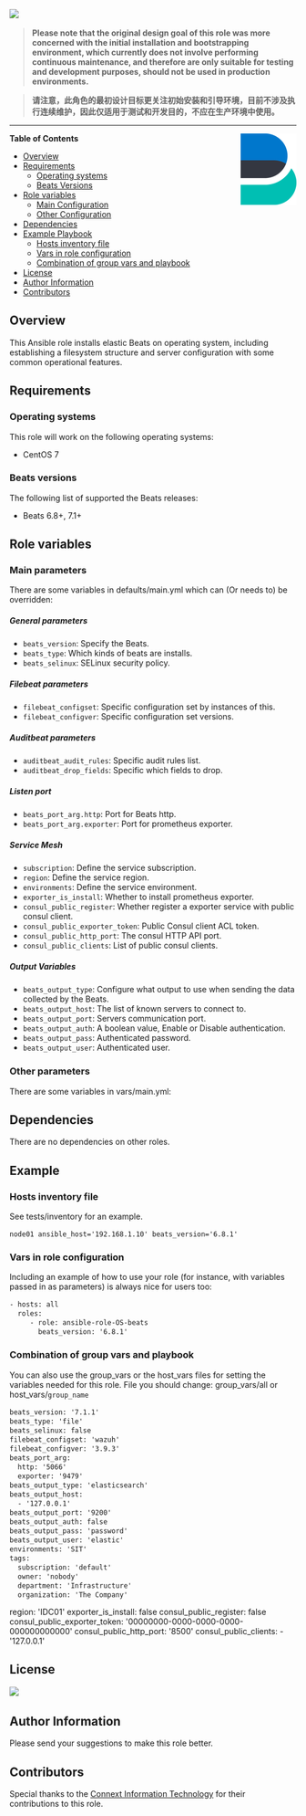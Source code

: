 ![](https://img.shields.io/badge/Ansible-beats-green.svg?logo=angular&style=for-the-badge)

>__Please note that the original design goal of this role was more concerned with the initial installation and bootstrapping environment, which currently does not involve performing continuous maintenance, and therefore are only suitable for testing and development purposes,  should not be used in production environments.__

>__请注意，此角色的最初设计目标更关注初始安装和引导环境，目前不涉及执行连续维护，因此仅适用于测试和开发目的，不应在生产环境中使用。__
___

<p><img src="https://raw.githubusercontent.com/goldstrike77/goldstrike77.github.io/master/img/logo/logo_beat.png" align="right" /></p>

__Table of Contents__

- [Overview](#overview)
- [Requirements](#requirements)
  * [Operating systems](#operating-systems)
  * [Beats Versions](#beats-versions)
- [ Role variables](#Role-variables)
  * [Main Configuration](#Main-parameters)
  * [Other Configuration](#Other-parameters)
- [Dependencies](#dependencies)
- [Example Playbook](#example-playbook)
  * [Hosts inventory file](#Hosts-inventory-file)
  * [Vars in role configuration](#vars-in-role-configuration)
  * [Combination of group vars and playbook](#combination-of-group-vars-and-playbook)
- [License](#license)
- [Author Information](#author-information)
- [Contributors](#Contributors)

## Overview
This Ansible role installs elastic Beats on operating system, including establishing a filesystem structure and server configuration with some common operational features.

## Requirements
### Operating systems
This role will work on the following operating systems:

  * CentOS 7

### Beats versions

The following list of supported the Beats releases:

* Beats 6.8+, 7.1+

## Role variables
### Main parameters #
There are some variables in defaults/main.yml which can (Or needs to) be overridden:

##### General parameters
* `beats_version`: Specify the Beats.
* `beats_type`: Which kinds of beats are installs.
* `beats_selinux`: SELinux security policy.

##### Filebeat parameters
* `filebeat_configset`: Specific configuration set by instances of this.
* `filebeat_configver`: Specific configuration set versions.

##### Auditbeat parameters
* `auditbeat_audit_rules`: Specific audit rules list.
* `auditbeat_drop_fields`: Specific which fields to drop.

##### Listen port
* `beats_port_arg.http`: Port for Beats http.
* `beats_port_arg.exporter`: Port for prometheus exporter.

##### Service Mesh
* `subscription`: Define the service subscription.
* `region`: Define the service region.
* `environments`: Define the service environment.
* `exporter_is_install`: Whether to install prometheus exporter.
* `consul_public_register`: Whether register a exporter service with public consul client.
* `consul_public_exporter_token`: Public Consul client ACL token.
* `consul_public_http_port`: The consul HTTP API port.
* `consul_public_clients`: List of public consul clients.

##### Output Variables
* `beats_output_type`: Configure what output to use when sending the data collected by the Beats.
* `beats_output_host`: The list of known servers to connect to.
* `beats_output_port`: Servers communication port.
* `beats_output_auth`: A boolean value, Enable or Disable authentication.
* `beats_output_pass`: Authenticated password.
* `beats_output_user`: Authenticated user.

### Other parameters
There are some variables in vars/main.yml:

## Dependencies
There are no dependencies on other roles.

## Example

### Hosts inventory file
See tests/inventory for an example.

    node01 ansible_host='192.168.1.10' beats_version='6.8.1'

### Vars in role configuration
Including an example of how to use your role (for instance, with variables passed in as parameters) is always nice for users too:

    - hosts: all
      roles:
         - role: ansible-role-OS-beats
           beats_version: '6.8.1'

### Combination of group vars and playbook
You can also use the group_vars or the host_vars files for setting the variables needed for this role. File you should change: group_vars/all or host_vars/`group_name`

    beats_version: '7.1.1'
    beats_type: 'file'
    beats_selinux: false
    filebeat_configset: 'wazuh'
    filebeat_configver: '3.9.3'
    beats_port_arg:
      http: '5066'
      exporter: '9479'
    beats_output_type: 'elasticsearch'
    beats_output_host:
      - '127.0.0.1'
    beats_output_port: '9200'
    beats_output_auth: false
    beats_output_pass: 'password'
    beats_output_user: 'elastic'
    environments: 'SIT'
    tags:
      subscription: 'default'
      owner: 'nobody'
      department: 'Infrastructure'
      organization: 'The Company'
  region: 'IDC01'
    exporter_is_install: false
    consul_public_register: false
    consul_public_exporter_token: '00000000-0000-0000-0000-000000000000'
    consul_public_http_port: '8500'
    consul_public_clients:
      - '127.0.0.1'

## License
![](https://img.shields.io/badge/MIT-purple.svg?style=for-the-badge)

## Author Information
Please send your suggestions to make this role better.

## Contributors
Special thanks to the [Connext Information Technology](http://www.connext.com.cn) for their contributions to this role.
